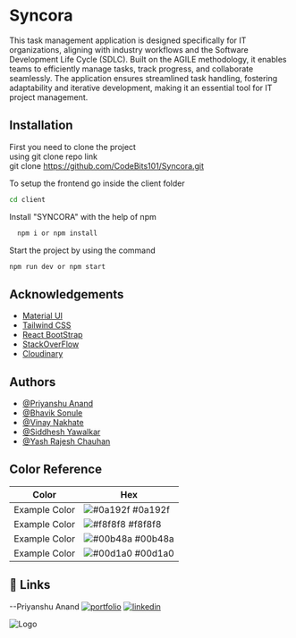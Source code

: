 
# Syncora

This task management application is designed specifically for IT organizations, aligning with industry workflows and the Software Development Life Cycle (SDLC). Built on the AGILE methodology, it enables teams to efficiently manage tasks, track progress, and collaborate seamlessly. The application ensures streamlined task handling, fostering adaptability and iterative development, making it an essential tool for IT project management.





## Installation
First you need to clone the project  
using git clone repo link  
git clone https://github.com/CodeBits101/Syncora.git

To setup the frontend go inside the client folder 
```bash
cd client
```
Install "SYNCORA"  with the help of npm

```bash
  npm i or npm install
```

Start the project by using the command 

```bash
npm run dev or npm start
```
## Acknowledgements

 - [Material UI](https://awesomeopensource.com/project/elangosundar/awesome-README-templates)
 - [Tailwind CSS](https://tailwindcss.com/)
 - [React BootStrap](https://react-bootstrap.netlify.app/)
 - [StackOverFlow](https://stackoverflow.com/questions)
 - [Cloudinary](https://cloudinary.com/)


## Authors

- [@Priyanshu Anand](https://github.com/PriyanshuAnand2826)
- [@Bhavik Sonule](https://github.com/bhaviksonule)
- [@Vinay Nakhate](https://github.com/vinay1nakhate)
- [@Siddhesh Yawalkar](https://github.com/sidddheshh)
- [@Yash Rajesh Chauhan](https://github.com/yashRChauhan)

## Color Reference

| Color             | Hex                                                                |
| ----------------- | ------------------------------------------------------------------ |
| Example Color | ![#0a192f](https://via.placeholder.com/10/0a192f?text=+) #0a192f |
| Example Color | ![#f8f8f8](https://via.placeholder.com/10/f8f8f8?text=+) #f8f8f8 |
| Example Color | ![#00b48a](https://via.placeholder.com/10/00b48a?text=+) #00b48a |
| Example Color | ![#00d1a0](https://via.placeholder.com/10/00b48a?text=+) #00d1a0 |



## 🔗 Links
--Priyanshu Anand
[![portfolio](https://img.shields.io/badge/my_portfolio-000?style=for-the-badge&logo=ko-fi&logoColor=white)](https://github.com/PriyanshuAnand2826)
[![linkedin](https://img.shields.io/badge/linkedin-0A66C2?style=for-the-badge&logo=linkedin&logoColor=white)](https://www.linkedin.com/in/priyanshu-anand-5b9776217/)


![Logo](https://res.cloudinary.com/dybxdtcnq/image/upload/v1742811831/CodeBits101_2_cu4y4h.png)

